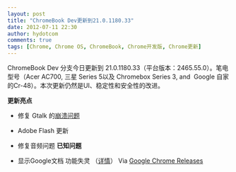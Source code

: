 ```yaml
---
layout: post
title: "ChromeBook Dev更新到21.0.1180.33"
date: 2012-07-11 22:30
author: hydotcom
comments: true
tags: [Chrome, Chrome OS, ChromeBook, Chrome开发版, Chrome更新]
---
```

ChromeBook Dev 分支今日更新到 21.0.1180.33（平台版本：2465.55.0）。笔电型号（Acer AC700, 三星 Series 5以及 Chromebox Series 3, and  Google 自家的Cr-48）。本次更新仍然是UI、稳定性和安全性的改进。

**更新亮点**


*   修复 Gtalk 的<a href="http://code.google.com/p/chromium/issues/detail?id=133950" target="_blank">崩溃问题</a>
*   Adobe Flash 更新
*   修复音频问题
**已知问题**


*   显示Google文档 功能失灵 （<a href="http://code.google.com/p/chromium/issues/detail?id=133442" target="_blank">详情</a>）
Via <a href="http://feedproxy.google.com/~r/GoogleChromeReleases/~3/0EqcQEEpGgY/dev-channel-updates-for-chromebooks.html" target="_blank">Google Chrome Releases</a>

